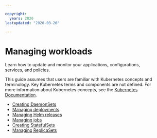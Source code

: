 ```yaml
---

copyright:
  years: 2020
lastupdated: "2020-03-26"

---
```


# Managing workloads

Learn how to update and monitor your applications, configurations, services, and policies.

This guide assumes that users are familiar with Kubernetes concepts and terminology. Key Kubernetes terms and components are not defined. For more information about Kubernetes concepts, see the [Kubernetes Documentation](https://kubernetes.io/docs/home/).

- [Creating DaemonSets](../manage_applications/create_daemonset.md)
- [Managing deployments](../manage_applications/manage_apps.md)
- [Managing Helm releases](../manage_applications/manage_helmreleases.md)
- [Managing jobs](../manage_applications/manage_jobs.md)
- [Creating StatefulSets](../manage_applications/stateful_apps.md)
- [Managing ReplicaSets](../manage_applications/replicaSets.md)
